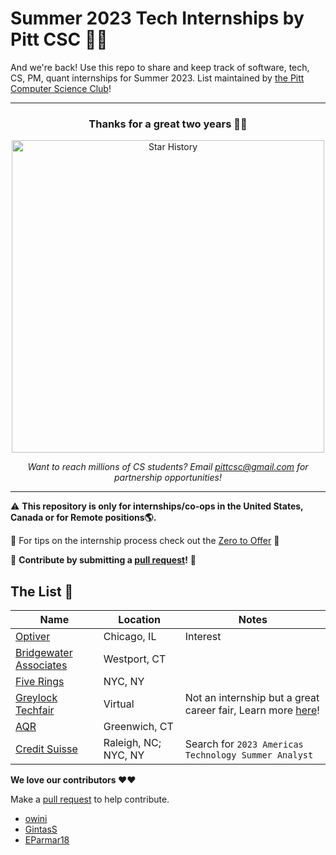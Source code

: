 # Summer 2023 Tech Internships by Pitt CSC 🌆🐢
And we're back! Use this repo to share and keep track of software, tech, CS, PM, quant internships for Summer 2023. List maintained by [the Pitt Computer Science Club](https://pittcsc.org/)!

---

<div align="center">
	<h3>
		Thanks for a great two years 💖💖
	</h3>
	<p>
		<img src="https://api.star-history.com/svg?repos=pittcsc/Summer2022-Internships&type=Date" width="500"  alt="Star History">
	</p>
	<i>Want to reach millions of CS students? Email <a href="mailto:pittcsc@gmail.com?subject=Sponsoring the CSC Internship Repo">pittcsc@gmail.com</a> for partnership opportunities!</i>
</div>

---

:warning: **This repository is only for internships/co-ops in the United States, Canada or for Remote positions:earth_americas:.**

🧠 For tips on the internship process check out the [Zero to Offer](https://www.pittcs.wiki/zero-to-offer) 🧠

🙏 **Contribute by submitting a [pull request](https://github.com/susam/gitpr#create-pull-request)!** 🙏

## The List 👔

| Name  |  Location |  Notes |
|---|---|-------------|
|[Optiver](https://www.optiver.com/working-at-optiver/career-opportunities/5881273002/) | Chicago, IL | Interest |
|[Bridgewater Associates](https://boards.greenhouse.io/bridgewater89/jobs/4076389002) | Westport, CT | |
|[Five Rings](https://fiverings.avature.net/careers/FolderDetail/New-York-New-York-United-States-Quantitative-Trading-Intern-Summer-2023/586) | NYC, NY | |
|[Greylock Techfair](https://cvent.me/RLRe57?RefId=refWC2021) | Virtual | Not an internship but a great career fair, Learn more [here](https://greylock.com/university-programs/)!|
|[AQR](https://careers.aqr.com/jobs/university-open-positions/greenwich-ct/2023-summer-internship-express-interest/2194349?gh_jid=2194349#/) | Greenwich, CT | |
|[Credit Suisse](https://tas-creditsuisse.taleo.net/careersection/campus/moresearch.ftl)|Raleigh, NC; NYC, NY| Search for `2023 Americas Technology Summer Analyst`|


**We love our contributors ❤️❤️**

Make a [pull request](https://github.com/susam/gitpr#create-pull-request) to help contribute.
* [owini](https://github.com/owini)
* [GintasS](https://github.com/gintass)
* [EParmar18](https://github.com/EParmar18)
